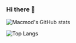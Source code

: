 ### Hi there 👋

![Macmod's GitHub stats](https://github-readme-stats.vercel.app/api?username=Macmod&show_icons=true&theme=dark)


![Top Langs](https://github-readme-stats.vercel.app/api/top-langs/?username=Macmod&show_icons=true&theme=dark&layout=compact)

<!--
**Macmod/Macmod** is a ✨ _special_ ✨ repository because its `README.md` (this file) appears on your GitHub profile.

Here are some ideas to get you started:

- 🔭 I’m currently working on ...
- 🌱 I’m currently learning ...
- 👯 I’m looking to collaborate on ...
- 🤔 I’m looking for help with ...
- 💬 Ask me about ...
- 📫 How to reach me: ...
- 😄 Pronouns: ...
- ⚡ Fun fact: ...
-->
